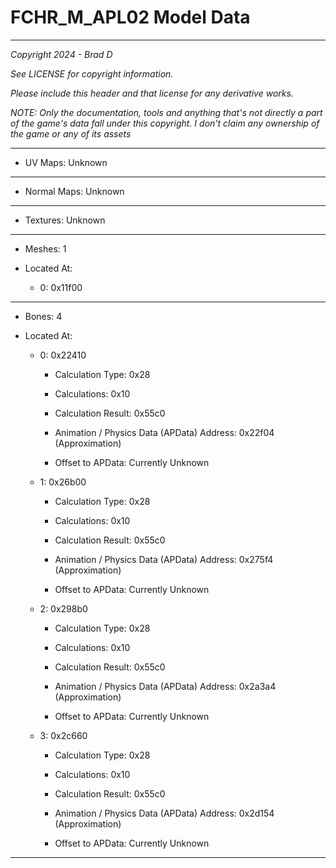 # FCHR_M_APL02 Model Data

---

*Copyright 2024 - Brad D*

*See LICENSE for copyright information.*

*Please include this header and that license for any derivative works.*

*NOTE: Only the documentation, tools and anything that's not directly a part of the game's data fall under this copyright. I don't claim any ownership of the game or any of its assets*

---


* UV Maps: Unknown

---

* Normal Maps: Unknown

---

* Textures: Unknown

---

* Meshes: 1

* Located At:

  * 0: 0x11f00

---

* Bones: 4

* Located At:

  * 0: 0x22410

    * Calculation Type: 0x28

    * Calculations: 0x10

    * Calculation Result: 0x55c0

    * Animation / Physics Data (APData) Address: 0x22f04 (Approximation)

    * Offset to APData: Currently Unknown

  * 1: 0x26b00

    * Calculation Type: 0x28

    * Calculations: 0x10

    * Calculation Result: 0x55c0

    * Animation / Physics Data (APData) Address: 0x275f4 (Approximation)

    * Offset to APData: Currently Unknown

  * 2: 0x298b0

    * Calculation Type: 0x28

    * Calculations: 0x10

    * Calculation Result: 0x55c0

    * Animation / Physics Data (APData) Address: 0x2a3a4 (Approximation)

    * Offset to APData: Currently Unknown

  * 3: 0x2c660

    * Calculation Type: 0x28

    * Calculations: 0x10

    * Calculation Result: 0x55c0

    * Animation / Physics Data (APData) Address: 0x2d154 (Approximation)

    * Offset to APData: Currently Unknown

---

